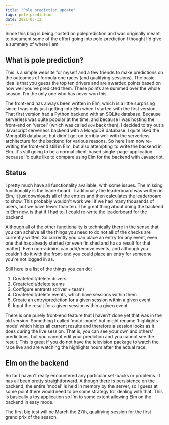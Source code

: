 ```yaml
---
title: "Pole prediction update"
tags: pole-prediction
date: 2021-03-13
---
```


Since this blog is being hosted on poleprediction and was originally meant to document some of the effort going into pole-prediction I thought I'd give a summary of where I am.

## What is pole prediction?

This is a simple website for myself and a few friends to make predictions on the outcomes of formula one races (and qualifying sessions). The basic idea is that you guess the top ten drivers and are awarded points based on how well you've predicted them. These points are summed over the whole season. I'm the only one who has never won this.

The front-end has always been written in Elm, which is a little surprising since I was only just getting into Elm when I started with the first version. That first version had a Python backend with an SQLite database. Because serverless was quite popular at the time, and because I was hosting the front-end on 'vercel' (which was called `now` back then), I decided to try out a Javascript serverless backend with a MongoDB database. I quite liked the MongoDB database, but didn't get on terribly well with the serverless architecture for the backend for various reasons. So here I am now re-writing the front-end still in Elm, but also attempting to write the backend in Elm. It's still going to be a normal client-based single-page-application because I'd quite like to compare using Elm for the backend with Javascript.


## Status

I pretty much have all functionality available, with some issues. The missing functionality is the leaderboard. Traditionally the leaderboard was written in Elm, it just downloads all of the entries and then calculates the leaderboard to show. This probably wouldn't work well if we had many thousands of users, but we have fewer than ten. The great thing about doing the backend in Elm now, is that if I had to, I could re-write the leaderboard for the backend. 

Although all of the other functionality is technically there in the sense that you can acheive all the things you need to do not all of the checks are currently written. So currently you can place an entry for any event, even one that has already started (or even finished and has a result for that matter). Even non-admins can add/remove events, and although you couldn't do it with the front-end you could place an entry for someone you're not logged in as.

Still here is a list of the things you can do:
1. Create/edit/delete drivers
2. Create/edit/delete teams
3. Configure entrants (driver + team)
4. Create/edit/delete events, which have sessions within them
5. Create an entry/prediction for a given session within a given event
6. Input the result for a given session within a given event.

There is one purely front-end feature that I haven't done yet that was in the old version. Something I called 'motd-mode' but might rename 'highlights-mode' which hides all current results and therefore a session looks as it does during the live session. That is, you can see your own and others' predictions, but you cannot edit your prediction and you cannot see the result. This is great if you do not have the television package to watch the race live and are watching the highlights hours after the actual race. 


## Elm on the backend

So far I haven't really encountered any particular set-backs or problems. It has all been pretty straightforward. Although there is persistence on the backend, the entire 'model' is held in memory by the server, so I guess at some point there would need to be some strategy for dealing with that. This is basically a toy application so I'm to some extent allowing Elm on the backend in easy mode.

The first big test will be March the 27th, qualifying session for the first grand prix of the season.

